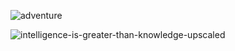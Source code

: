 ![adventure](https://github.com/gopalkrushnas/storybook_api/assets/103574856/91cf025f-710d-472e-835d-de51c0ffbb1b)

![intelligence-is-greater-than-knowledge-upscaled](https://github.com/gopalkrushnas/storybook_api/assets/115790666/96405019-3dde-4c77-a597-ac082e050577)
